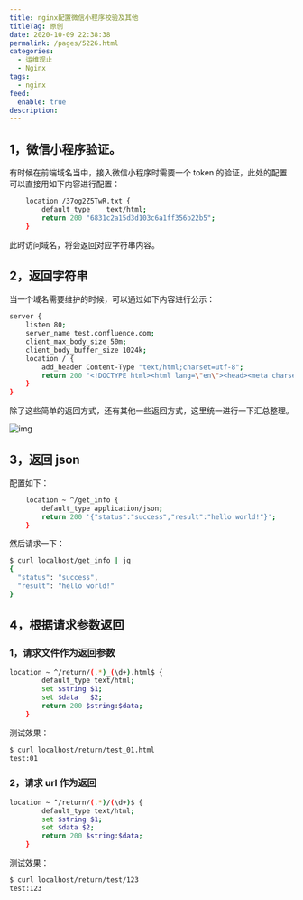 ```yaml
---
title: nginx配置微信小程序校验及其他
titleTag: 原创
date: 2020-10-09 22:38:38
permalink: /pages/5226.html
categories: 
  - 运维观止
  - Nginx
tags: 
  - nginx
feed: 
  enable: true
description: 
---
```


## 1，微信小程序验证。



有时候在前端域名当中，接入微信小程序时需要一个 token 的验证，此处的配置可以直接用如下内容进行配置：



```sh
    location /37og2Z5TwR.txt {
        default_type    text/html;
        return 200 "6831c2a15d3d103c6a1ff356b22b5";
    }
```



此时访问域名，将会返回对应字符串内容。



## 2，返回字符串



当一个域名需要维护的时候，可以通过如下内容进行公示：



```sh
server {
    listen 80;
    server_name test.confluence.com;
    client_max_body_size 50m;
    client_body_buffer_size 1024k;
    location / {
        add_header Content-Type "text/html;charset=utf-8";
        return 200 "<!DOCTYPE html><html lang=\"en\"><head><meta charset=\"UTF-8\"><title>维护通知</title><style type=\"text/css\">.wrap{width:560px;margin:254px auto}.helloworld p{font:italic small-caps 13px/1.2em Arial}</style></head><body><div class=\"wrap\"><div class=\"helloworld\"><p>WIKI系统临时紧急维护, 稍后开放。非常抱歉影响您的使用。 04/24/2019 15:19, by OPS</p></div></div></body></html>";
    }
}
```



除了这些简单的返回方式，还有其他一些返回方式，这里统一进行一下汇总整理。





![img](http://t.eryajf.net/imgs/2021/09/49631d7e5988e4c2.jpg)





## 3，返回 json



配置如下：



```sh
    location ~ ^/get_info {
        default_type application/json;
        return 200 '{"status":"success","result":"hello world!"}';
    }
```



然后请求一下：



```sh
$ curl localhost/get_info | jq
{
  "status": "success",
  "result": "hello world!"
}
```



## 4，根据请求参数返回



### 1，请求文件作为返回参数



```sh
location ~ ^/return/(.*)_(\d+).html$ {
        default_type text/html;
        set $string $1;
        set $data   $2;
        return 200 $string:$data;
    }
```



测试效果：



```sh
$ curl localhost/return/test_01.html
test:01
```



### 2，请求 url 作为返回



```sh
location ~ ^/return/(.*)/(\d+)$ {
        default_type text/html;
        set $string $1;
        set $data $2;
        return 200 $string:$data;
    }
```



测试效果：



```sh
$ curl localhost/return/test/123
test:123
```
